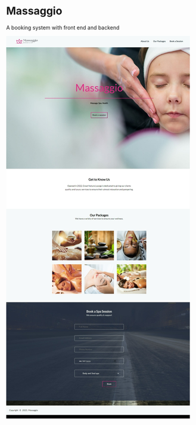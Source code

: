 # Massaggio
A booking system with front end and backend

![Alt Text](Git_component/customer_site.jpeg)
